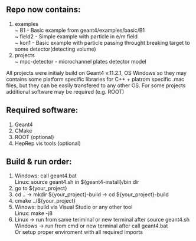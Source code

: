 ## Repo now contains:
1. examples <br />
    ~ B1 - Basic example from geant4/examples/basic/B1 <br />
    ~ field2 - Simple example with particle in e/m field  <br />
    ~ kon1 - Basic example with particle passing throught breaking target to some detector(detecting volume)
4. projects <br />
    ~ mpc-detector - microchannel plates detector model

All projects were initialy build on Geant4 v.11.2.1, OS Windows so they may contains some platform specific libraries for C++ + platrom specific .mac files, but they can be easily transfered to any other OS. For some projects additional software may be required (e.g. ROOT) <br />
## Required software:
1. Geant4
2. CMake
3. ROOT (optional)
4. HepRep vis tools (optional)

## Build & run order: 
1. Windows: call geant4.bat  <br />
   Linux: source geant4.sh in ${geant4-install}/bin dir
2. go to ${your_project}
3. cd .. -> mkdir ${your_project}-build -> cd ${your_project}-build
4. cmake ../${your_project}
5. Winows: build via Visual Studio or any other tool  <br />
   Linux: make -j8
6. Linux -> run from same teriminal or new terminal after source geant4.sh  <br />
   Windows -> run from cmd or new terminal after call geant4.bat  <br />
   Or setup proper enviroment with all required imports

